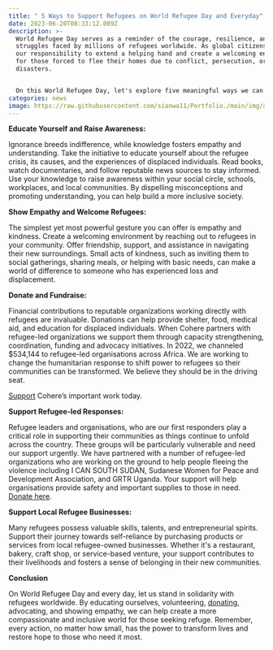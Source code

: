 ```yaml
---
title: " 5 Ways to Support Refugees on World Refugee Day and Everyday"
date: 2023-06-20T08:33:12.089Z
description: >-
  World Refugee Day serves as a reminder of the courage, resilience, and
  struggles faced by millions of refugees worldwide. As global citizens, it is
  our responsibility to extend a helping hand and create a welcoming environment
  for those forced to flee their homes due to conflict, persecution, or natural
  disasters. 


  On this World Refugee Day, let's explore five meaningful ways we can support refugees, not just today but every day.
categories: news
image: https://raw.githubusercontent.com/sianwa11/Portfolio./main/img/alex-radelich-rtCfGTI7nCA-unsplash.jpg
---
```

**Educate Yourself and Raise Awareness:**

Ignorance breeds indifference, while knowledge fosters empathy and understanding. Take the initiative to educate yourself about the refugee crisis, its causes, and the experiences of displaced individuals. Read books, watch documentaries, and follow reputable news sources to stay informed. Use your knowledge to raise awareness within your social circle, schools, workplaces, and local communities. By dispelling misconceptions and promoting understanding, you can help build a more inclusive society.

**Show Empathy and Welcome Refugees:**

The simplest yet most powerful gesture you can offer is empathy and kindness. Create a welcoming environment by reaching out to refugees in your community. Offer friendship, support, and assistance in navigating their new surroundings. Small acts of kindness, such as inviting them to social gatherings, sharing meals, or helping with basic needs, can make a world of difference to someone who has experienced loss and displacement.

**Donate and Fundraise:**

Financial contributions to reputable organizations working directly with refugees are invaluable. Donations can help provide shelter, food, medical aid, and education for displaced individuals. When Cohere partners with refugee-led organizations we support them through capacity strengthening, coordination, funding and advocacy initiatives. In 2022, we channeled $534,144 to refugee-led organisations across Africa. We are working to change the humanitarian response to shift power to refugees so their communities can be transformed. We believe they should be in the driving seat. 

[Support](https://cohere.enthuse.com/donate#) Cohere’s important work today.

**Support Refugee-led Responses:**

Refugee leaders and organisations, who are our first responders play a critical role in supporting their communities as things continue to unfold across the country. These groups will be particularly vulnerable and need our support urgently. We have partnered with a number of refugee-led organizations who are working on the ground to help people fleeing the violence including I CAN SOUTH SUDAN, Sudanese Women for Peace and Development Association, and GRTR Uganda. Your support will help organisations provide safety and important supplies to those in need. [Donate here](https://cohere.enthuse.com/donate#).

**Support Local Refugee Businesses:**

Many refugees possess valuable skills, talents, and entrepreneurial spirits. Support their journey towards self-reliance by purchasing products or services from local refugee-owned businesses. Whether it's a restaurant, bakery, craft shop, or service-based venture, your support contributes to their livelihoods and fosters a sense of belonging in their new communities.



**Conclusion**

On World Refugee Day and every day, let us stand in solidarity with refugees worldwide. By educating ourselves, volunteering, [donating](https://reframe.network/discover.php), advocating, and showing empathy, we can help create a more compassionate and inclusive world for those seeking refuge. Remember, every action, no matter how small, has the power to transform lives and restore hope to those who need it most.